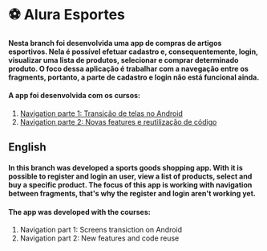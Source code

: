# :soccer: Alura Esportes
#### Nesta branch foi desenvolvida uma app de compras de artigos esportivos. Nela é possível efetuar cadastro e, consequentemente, login, visualizar uma lista de produtos, selecionar e comprar determinado produto. O foco dessa aplicação é trabalhar com a navegação entre os fragments, portanto, a parte de cadastro e login não está funcional ainda.
#### A app foi desenvolvida com os cursos:
1. [Navigation parte 1: Transição de telas no Android](https://cursos.alura.com.br/course/android-navigation)
2. [Navigation parte 2: Novas features e reutilização de código](https://cursos.alura.com.br/course/android-navigation-features)

## English
#### In this branch was developed a sports goods shopping app. With it is possible to register and login an user, view a list of products, select and buy a specific product. The focus of this app is working with navigation between fragments, that's why the register and login aren't working yet.
#### The app was developed with the courses:
1. Navigation part 1: Screens transiction on Android
2. Navigation part 2: New features and code reuse
